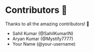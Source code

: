 # Contributors 💜

Thanks to all the amazing contributors! 🎉

- Sahil Kumar (@SahilKumarIN)
- Aryan Kumar (@Mystify7777)
- Your Name (@your-username)
